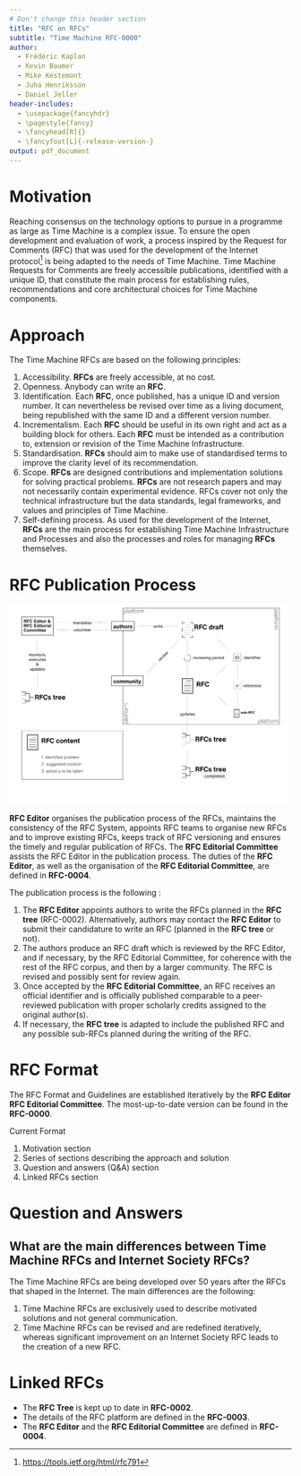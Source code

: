 ```yaml
---
# Don't change this header section
title: "RFC on RFCs"
subtitle: "Time Machine RFC-0000"
author:
  - Frédéric Kaplan
  - Kevin Baumer
  - Mike Kestemont
  - Juha Henriksson
  - Daniel Jeller
header-includes:
  - \usepackage{fancyhdr}
  - \pagestyle{fancy}
  - \fancyhead[R]{}
  - \fancyfoot[L]{-release-version-}
output: pdf_document
---
```


# Motivation

Reaching consensus on the technology options to pursue in a programme as large
as Time Machine is a complex issue. To ensure the open development and
evaluation of work, a process inspired by the Request for Comments (RFC) that
was used for the development of the Internet protocol[^ietf_rfc_791] is being
adapted to the needs of Time Machine. Time Machine Requests for Comments are
freely accessible publications, identified with a unique ID, that constitute the
main process for establishing rules, recommendations and core architectural
choices for Time Machine components.

# Approach

The Time Machine RFCs are based on the following principles:

1. Accessibility. **RFCs** are freely accessible, at no cost.
2. Openness. Anybody can write an **RFC**.
3. Identification. Each **RFC**, once published, has a unique ID and version
   number. It can nevertheless be revised over time as a living document, being
   republished with the same ID and a different version number.
4. Incrementalism. Each **RFC** should be useful in its own right and act as a
   building block for others. Each **RFC** must be intended as a contribution
   to, extension or revision of the Time Machine Infrastructure.
5. Standardisation. **RFCs** should aim to make use of standardised terms to
   improve the clarity level of its recommendation.
6. Scope. **RFCs** are designed contributions and implementation solutions for
   solving practical problems. **RFCs** are not research papers and may not
   necessarily contain experimental evidence. RFCs cover not only the technical
   infrastructure but the data standards, legal frameworks, and values and
   principles of Time Machine.
7. Self-defining process. As used for the development of the Internet, **RFCs**
   are the main process for establishing Time Machine Infrastructure and
   Processes and also the processes and roles for managing **RFCs** themselves.

# RFC Publication Process

![75 % center](rfc_process.jpg)

**RFC Editor** organises the publication process of the RFCs, maintains the
consistency of the RFC System, appoints RFC teams to organise new RFCs and to
improve existing RFCs, keeps track of RFC versioning and ensures the timely and
regular publication of RFCs. The **RFC Editorial Committee** assists the RFC
Editor in the publication process. The duties of the **RFC Editor**, as well as
the organisation of the **RFC Editorial Committee**, are defined in
**RFC-0004**.

The publication process is the following :

1. The **RFC Editor** appoints authors to write the RFCs planned in the **RFC
   tree** (RFC-0002). Alternatively, authors may contact the **RFC Editor** to
   submit their candidature to write an RFC (planned in the **RFC tree** or
   not).
2. The authors produce an RFC draft which is reviewed by the RFC Editor, and if
   necessary, by the RFC Editorial Committee, for coherence with the rest of the
   RFC corpus, and then by a larger community. The RFC is revised and possibly
   sent for review again.
3. Once accepted by the **RFC Editorial Committee**, an RFC receives an official
   identifier and is officially published comparable to a peer-reviewed
   publication with proper scholarly credits assigned to the original author(s).
4. If necessary, the **RFC tree** is adapted to include the published RFC and
   any possible sub-RFCs planned during the writing of the RFC.

# RFC Format

The RFC Format and Guidelines are established iteratively by the **RFC Editor**
**RFC Editorial Committee**. The most-up-to-date version can be found in the
**RFC-0000**.

Current Format

1. Motivation section
2. Series of sections describing the approach and solution
3. Question and answers (Q&A) section
4. Linked RFCs section

# Question and Answers

## What are the main differences between Time Machine RFCs and Internet Society RFCs?

The Time Machine RFCs are being developed over 50 years after the RFCs that
shaped in the Internet. The main differences are the following:

1. Time Machine RFCs are exclusively used to describe motivated solutions and
   not general communication.
2. Time Machine RFCs can be revised and are redefined iteratively, whereas
   significant improvement on an Internet Society RFC leads to the creation of a
   new RFC.

# Linked RFCs

- The **RFC Tree** is kept up to date in **RFC-0002**.
- The details of the RFC platform are defined in the **RFC-0003**.
- The **RFC Editor** and the **RFC Editorial Committee** are defined in
  **RFC-0004**.

<!-- Footnote area: Please keep the list of footnotes sorted alphabetically to simplify managing them -->

[^ietf_rfc_791]: <https://tools.ietf.org/html/rfc791>
